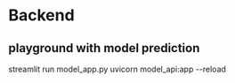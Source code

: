 # Backend

## playground with model prediction
streamlit run model_app.py
uvicorn model_api:app --reload
